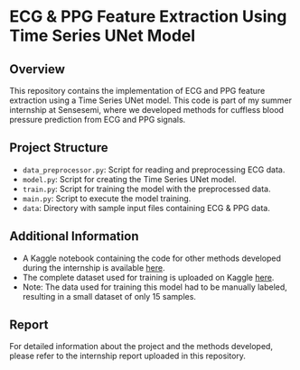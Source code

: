 # ECG & PPG Feature Extraction Using Time Series UNet Model

## Overview

This repository contains the implementation of ECG and PPG feature extraction using a Time Series UNet model. This code is part of my summer internship at Sensesemi, where we developed methods for cuffless blood pressure prediction from ECG and PPG signals.

## Project Structure

- `data_preprocessor.py`: Script for reading and preprocessing ECG data.
- `model.py`: Script for creating the Time Series UNet model.
- `train.py`: Script for training the model with the preprocessed data.
- `main.py`: Script to execute the model training.
- `data`: Directory with sample input files containing ECG & PPG data.


## Additional Information

- A Kaggle notebook containing the code for other methods developed during the internship is available [here](https://www.kaggle.com/code/bharsh2/bp-calculation).
- The complete dataset used for training is uploaded on Kaggle [here](https://www.kaggle.com/datasets/mkachuee/BloodPressureDataset).
- Note: The data used for training this model had to be manually labeled, resulting in a small dataset of only 15 samples.

## Report

For detailed information about the project and the methods developed, please refer to the internship report uploaded in this repository.




